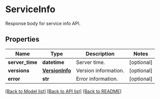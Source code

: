 # ServiceInfo

Response body for service info API.
## Properties
Name | Type | Description | Notes
------------ | ------------- | ------------- | -------------
**server_time** | **datetime** | Server time. | [optional] 
**versions** | [**VersionInfo**](VersionInfo.md) | Version information. | [optional] 
**error** | **str** | Error information. | [optional] 

[[Back to Model list]](../README.md#documentation-for-models) [[Back to API list]](../README.md#documentation-for-api-endpoints) [[Back to README]](../README.md)


